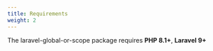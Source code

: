 ```yaml
---
title: Requirements
weight: 2
---
```


The laravel-global-or-scope package requires **PHP 8.1+**, **Laravel 9+**
